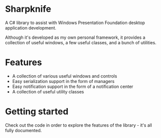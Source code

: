 # Sharpknife

A C# library to assist with Windows Presentation Foundation desktop application development.

Although it's developed as my own personal framework, it provides a collection of useful windows, a few useful classes, and a bunch of utilities.

# Features

* A collection of various useful windows and controls
* Easy serialization support in the form of managers
* Easy notification support in the form of a notification center
* A collection of useful utility classes

# Getting started

Check out the code in order to explore the features of the library - it's all fully documented.